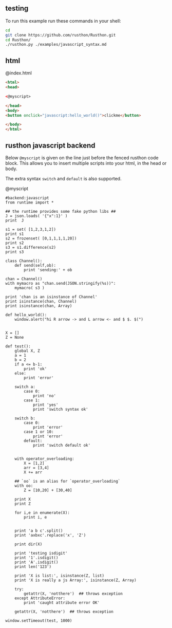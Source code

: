testing
-------

To run this example run these commands in your shell:

```bash
cd
git clone https://github.com/rusthon/Rusthon.git
cd Rusthon/
./rusthon.py ./examples/javascript_syntax.md
```

html
----


@index.html
```html
<html>
<head>

<@myscript>

</head>
<body>
<button onclick="javascript:hello_world()">clickme</button>

</body>
</html>
```


rusthon javascript backend
--------------------------

Below `@myscript` is given on the line just before the fenced rusthon code block.  This allows you to insert multiple scripts into your html, in the head or body.

The extra syntax `switch` and `default` is also supported.

@myscript
```rusthon
#backend:javascript
from runtime import *

## the runtime provides some fake python libs ##
J = json.loads( '{"x":1}' )  
print  J 

s1 = set( [1,2,3,1,2])
print s1
s2 = frozenset( [0,1,1,1,1,20])
print s2
s3 = s1.difference(s2)
print s3

class Channel():
	def send(self,ob):
		print 'sending:' + ob

chan = Channel()
with mymacro as "chan.send(JSON.stringify(%s))":
	mymacro( s3 )

print 'chan is an isinstance of Channel'
print isinstance(chan, Channel)
print isinstance(chan, Array)

def hello_world():
	window.alert("hi R arrow -> and L arrow <- and $ $. $(")


X = []
Z = None

def test():
	global X, Z
	a = 1
	b = 2
	if a <= b-1:
		print 'ok'
	else:
		print 'error'

	switch a:
		case 0:
			print 'no'
		case 1:
			print 'yes'
			print 'switch syntax ok'

	switch b:
		case 0:
			print 'error'
		case 1 or 10:
			print 'error'
		default:
			print 'switch default ok'


	with operator_overloading:
		X = [1,2]
		arr = [3,4]
		X += arr

	## `oo` is an alias for `operator_overloading`
	with oo:
		Z = [10,20] + [30,40]

	print X
	print Z

	for i,e in enumerate(X):
		print i, e


	print 'a b c'.split()
	print 'axbxc'.replace('x', 'Z')

	print dir(X)

	print 'testing isdigit'
	print '1'.isdigit()
	print 'A'.isdigit()
	print len('123')

	print 'X is list:', isinstance(Z, list)
	print 'X is really a js Array:', isinstance(Z, Array)

	try:
		getattr(X, 'notthere')  ## throws exception
	except AttributeError:
		print 'caught attribute error OK'

	getattr(X, 'notthere')  ## throws exception

window.setTimeout(test, 1000)

```
